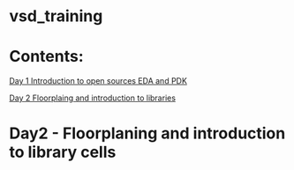 # vsd_training

# Contents:

[Day 1 Introduction to open sources EDA and PDK](https://github.com/bansalharshul1/vsd_training/blob/main/README.md#day1-introduction)

[Day 2 Floorplaing and introduction to libraries](https://github.com/bansalharshul1/vsd_training/blob/main/README.md#day2---floorplaning-and-introduction-to-library-cells)



# Day2 - Floorplaning and introduction to library cells



















